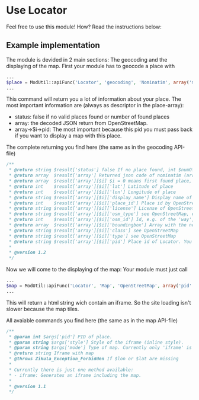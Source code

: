 Use Locator
===========

Feel free to use this module! How? Read the instructions below:

Example implementation
----------------------
The module is devided in 2 main sections: The geocoding and the displaying of the map. First your module has to geocode a place with
```php
...
$place = ModUtil::apiFunc('Locator', 'geocoding', 'Nominatim', array('mixedAddress' => 'YOUR ADDRESS HERE'));
...
```
This command will return you a lot of information about your place. The most important information are (always as descriptor in the place-array):
* status: false if no valid places found or number of found places
* array: the decoded JSON return from OpenStreetMap.
* array->$i->pid: The most important because this pid you must pass back if you want to display a map with this place.

The complete returning you find here (the same as in the geocoding API-file)
```php
/**
 * @return string $result['status'] false If no place found, int $numOfPlaces If place(s) found
 * @return array  $result['array'] Returned json code of nominatim (array form)
 * @return array  $result['array'][$i] $i = 0 means first found place, $i = 1 means second...
 * @return int    $result['array'][$i]['lat'] Latitude of place
 * @return int    $result['array'][$i]['lon'] Longitude of place
 * @return string $result['array'][$i]['display_name'] Display name of place
 * @return int    $result['array'][$i]['place_id'] Place id by OpenStreetMap
 * @return string $result['array'][$i]['license'] License of OpenStreetMap
 * @return string $result['array'][$i]['osm_type'] see OpenStreetMap, e.g. 'way', 'node', 'relation'
 * @return int    $result['array'][$i]['osm_id'] Id, e.g. of the 'way', 'node', 'relation'
 * @return array  $result['array'][$i]['boundingbox'] Array with the nearest lat and lon around the place
 * @return string $result['array'][$i]['class'] see OpenStreetMap
 * @return string $result['array'][$i]['type'] see OpenStreetMap
 * @return string $result['array'][$i]['pid'] Place id of Locator. You must pass this id in case of display location.
 * 
 * @version 1.2
 */
```

Now we will come to the displaying of the map:
Your module must just call
```php
...
$map = ModUtil::apiFunc('Locator', 'Map', 'OpenStreetMap', array('pid' => 'YOUR PID FROM ABOVE', 'mode' => 'iframe', 'style' => 'YOUR STYLE FOR IFRAME HERE (inline style tag)'));
...
```
This will return a html string wich contain an iframe. So the site loading isn't slower because the map tiles.

All avaiable commands you find here (the same as in the map API-file)
```php
/**
 * @param int $args['pid'] PID of place.
 * @param string $args['style'] Style of the iframe (inline style).
 * @param string $args['mode'] Type of map. Currently only 'iframe' is supported.
 * @return string Iframe with map
 * @throws Zikula_Exception_Forbidden If $lon or $lat are missing
 * 
 * Currently there is just one method available:
 * - iframe: Generates an iframe including the map.
 * 
 * @version 1.1
 */
```
